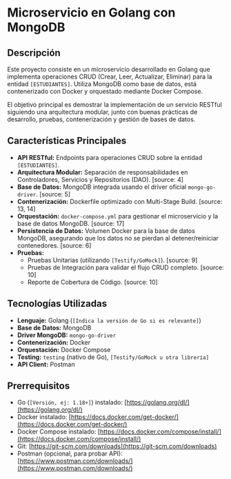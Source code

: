 # Microservicio en Golang con MongoDB

## Descripción

Este proyecto consiste en un microservicio desarrollado en Golang que implementa operaciones CRUD (Crear, Leer, Actualizar, Eliminar) para la entidad `[ESTUDIANTES]`. Utiliza MongoDB como base de datos, está contenerizado con Docker y orquestado mediante Docker Compose.

El objetivo principal es demostrar la implementación de un servicio RESTful siguiendo una arquitectura modular, junto con buenas prácticas de desarrollo, pruebas, contenerización y gestión de bases de datos.

## Características Principales

* **API RESTful:** Endpoints para operaciones CRUD sobre la entidad `[ESTUDIANTES]`.
* **Arquitectura Modular:** Separación de responsabilidades en Controladores, Servicios y Repositorios (DAO). [source: 4]
* **Base de Datos:** MongoDB integrada usando el driver oficial `mongo-go-driver`. [source: 5]
* **Contenerización:** Dockerfile optimizado con Multi-Stage Build. [source: 13, 14]
* **Orquestación:** `docker-compose.yml` para gestionar el microservicio y la base de datos MongoDB. [source: 17]
* **Persistencia de Datos:** Volumen Docker para la base de datos MongoDB, asegurando que los datos no se pierdan al detener/reiniciar contenedores. [source: 6]
* **Pruebas:**
    * Pruebas Unitarias (utilizando `[Testify/GoMock]`). [source: 9]
    * Pruebas de Integración para validar el flujo CRUD completo. [source: 10]
    * Reporte de Cobertura de Código. [source: 10]

## Tecnologías Utilizadas

* **Lenguaje:** Golang (`[Indica la versión de Go si es relevante]`)
* **Base de Datos:** MongoDB
* **Driver MongoDB:** `mongo-go-driver`
* **Contenerización:** Docker
* **Orquestación:** Docker Compose
* **Testing:** `testing` (nativo de Go), `[Testify/GoMock u otra librería]`
* **API Client:** Postman

## Prerrequisitos

* Go (`[Versión, ej: 1.18+]`) instalado: [https://golang.org/dl/](https://golang.org/dl/)
* Docker instalado: [https://docs.docker.com/get-docker/](https://docs.docker.com/get-docker/)
* Docker Compose instalado: [https://docs.docker.com/compose/install/](https://docs.docker.com/compose/install/)
* Git: [https://git-scm.com/downloads](https://git-scm.com/downloads)
* Postman (opcional, para probar API): [https://www.postman.com/downloads/](https://www.postman.com/downloads/)
